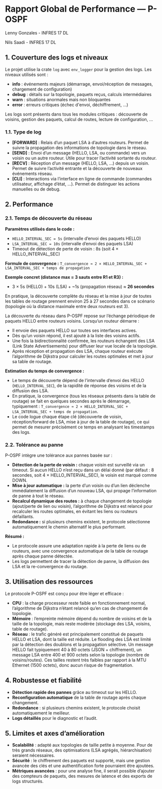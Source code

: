 # Rapport Global de Performance — P-OSPF

Lenny Gonzales - INFRES 17 DL

Nils Saadi - INFRES 17 DL

## 1. Couverture des logs et niveaux

Le projet utilise la crate `log` avec `env_logger` pour la gestion des logs. Les niveaux utilisés sont :
- **info** : événements majeurs (démarrage, envoi/réception de messages, chargement de configuration)
- **debug** : détails sur la topologie, paquets reçus, calculs intermédiaires
- **warn** : situations anormales mais non bloquantes
- **error** : erreurs critiques (échec d'envoi, déchiffrement, ...)

Les logs sont présents dans tous les modules critiques : découverte de voisins, gestion des paquets, calcul de routes, lecture de configuration, ...

### 1.1. Type de log

- **[FORWARD]** : Relais d’un paquet LSA à d’autres routeurs. Permet de suivre la propagation des informations de topologie dans le réseau.
- **[SEND]** : Envoi d’un message (HELLO, LSA, ou commande) vers un voisin ou un autre routeur. Utile pour tracer l’activité sortante du routeur.
- **[RECV]** : Réception d’un message (HELLO, LSA, ...) depuis un voisin. Permet de suivre l’activité entrante et la découverte de nouveaux événements réseau.
- **[CLI]** : Interactions via l’interface en ligne de commande (commandes utilisateur, affichage d’état, ...). Permet de distinguer les actions manuelles ou de debug.


## 2. Performance

### 2.1. Temps de découverte du réseau

**Paramètres utilisés dans le code :**
- `HELLO_INTERVAL_SEC = 5s` (intervalle d’envoi des paquets HELLO)
- `LSA_INTERVAL_SEC = 10s` (intervalle d’envoi des paquets LSA)
- Timeout de détection de perte de voisin : 8s (soit 4 × HELLO_INTERVAL_SEC)

**Formule de convergence :**
`T_convergence ≈ 2 × HELLO_INTERVAL_SEC + LSA_INTERVAL_SEC + temps de propagation`

**Exemple concret (distance max = 3 sauts entre R1 et R3) :**
- 3 × 5s (HELLO) + 10s (LSA) + ~1s (propagation réseau) ≈ **26 secondes**

En pratique, la découverte complète du réseau et la mise à jour de toutes les tables de routage prennent environ 25 à 27 secondes dans ce scénario (topologie où la distance maximale entre deux routeurs est 3).

La découverte du réseau dans P-OSPF repose sur l’échange périodique de paquets HELLO entre routeurs voisins. Lorsqu’un routeur démarre :
- Il envoie des paquets HELLO sur toutes ses interfaces actives.
- Dès qu’un voisin répond, il est ajouté à la liste des voisins actifs.
- Une fois la bidirectionnalité confirmée, les routeurs échangent des LSA (Link State Advertisements) pour diffuser leur vue locale de la topologie.
- Après réception et propagation des LSA, chaque routeur exécute l’algorithme de Dijkstra pour calculer les routes optimales et met à jour sa table de routage.

**Estimation du temps de convergence :**
- Le temps de découverte dépend de l’intervalle d’envoi des HELLO (`HELLO_INTERVAL_SEC`), de la rapidité de réponse des voisins et de la diffusion des LSA.
- En pratique, la convergence (tous les réseaux présents dans la table de routage) se fait en quelques secondes après le démarrage, typiquement : `T_convergence ≈ 2 × HELLO_INTERVAL_SEC + LSA_INTERVAL_SEC + temps de propagation`.
- Le code logue chaque étape clé (découverte de voisin, réception/forward de LSA, mise à jour de la table de routage), ce qui permet de mesurer précisément ce temps en analysant les timestamps des logs.

### 2.2. Tolérance au panne

P-OSPF intègre une tolérance aux pannes basée sur :
- **Détection de la perte de voisin :** chaque voisin est surveillé via un timeout. Si aucun HELLO n’est reçu dans un délai donné (par défaut : 8 secondes, soit 4 × HELLO_INTERVAL_SEC), le voisin est marqué comme DOWN.
- **Mise à jour automatique :** la perte d’un voisin ou d’un lien déclenche immédiatement la diffusion d’un nouveau LSA, qui propage l’information de panne à tout le réseau.
- **Recalcul dynamique des routes :** à chaque changement de topologie (ajout/perte de lien ou voisin), l’algorithme de Dijkstra est relancé pour recalculer les routes optimales, en évitant les liens ou routeurs défaillants.
- **Redondance :** si plusieurs chemins existent, le protocole sélectionne automatiquement le chemin alternatif le plus performant.

**Résumé :**
- Le protocole assure une adaptation rapide à la perte de liens ou de routeurs, avec une convergence automatique de la table de routage après chaque panne détectée.
- Les logs permettent de tracer la détection de panne, la diffusion des LSA et la re-convergence du routage.


## 3. Utilisation des ressources

Le protocole P-OSPF est conçu pour être léger et efficace :
- **CPU** : la charge processeur reste faible en fonctionnement normal, l’algorithme de Dijkstra n’étant relancé qu’en cas de changement de topologie.
- **Mémoire** : l’empreinte mémoire dépend du nombre de voisins et de la taille de la topologie, mais reste modérée (stockage des LSA, voisins, table de routage).
- **Réseau** : le trafic généré est principalement constitué de paquets HELLO et LSA, dont la taille est réduite. Le flooding des LSA est limité par la détection des doublons et la propagation sélective. Un message HELLO fait typiquement 40 à 80 octets (JSON + chiffrement), un message LSA entre 400 et 900 octets selon la topologie (nombre de voisins/routes). Ces tailles restent très faibles par rapport à la MTU Ethernet (1500 octets), donc aucun risque de fragmentation.

## 4. Robustesse et fiabilité

- **Détection rapide des pannes** grâce au timeout sur les HELLO.
- **Reconfiguration automatique** de la table de routage après chaque changement.
- **Redondance** : si plusieurs chemins existent, le protocole choisit automatiquement le meilleur.
- **Logs détaillés** pour le diagnostic et l’audit.

## 5. Limites et axes d’amélioration

- **Scalabilité** : adapté aux topologies de taille petite à moyenne. Pour de très grands réseaux, des optimisations (LSA agrégés, hiérarchisation) seraient nécessaires.
- **Sécurité** : le chiffrement des paquets est supporté, mais une gestion avancée des clés et une authentification forte pourraient être ajoutées.
- **Métriques avancées** : pour une analyse fine, il serait possible d’ajouter des compteurs de paquets, des mesures de latence et des exports de logs structurés.
